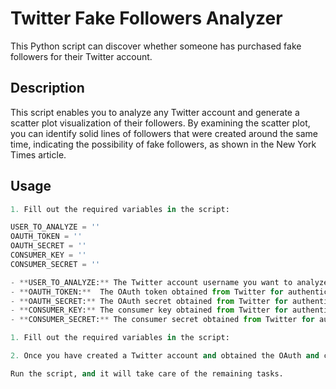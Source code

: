 # Twitter Fake Followers Analyzer

This Python script can discover whether someone has purchased fake followers for their Twitter account.

## Description

This script enables you to analyze any Twitter account and generate a scatter plot visualization of their followers. By examining the scatter plot, you can identify solid lines of followers that were created around the same time, indicating the possibility of fake followers, as shown in the New York Times article.

## Usage
```python
1. Fill out the required variables in the script:

USER_TO_ANALYZE = ''
OAUTH_TOKEN = ''
OAUTH_SECRET = ''
CONSUMER_KEY = ''
CONSUMER_SECRET = ''

- **USER_TO_ANALYZE:** The Twitter account username you want to analyze.
- **OAUTH_TOKEN:**  The OAuth token obtained from Twitter for authentication.
- **OAUTH_SECRET:** The OAuth secret obtained from Twitter for authentication.
- **CONSUMER_KEY:** The consumer key obtained from Twitter for authentication.
- **CONSUMER_SECRET:** The consumer secret obtained from Twitter for authentication.

1. Fill out the required variables in the script: 

2. Once you have created a Twitter account and obtained the OAuth and consumer keys, replace the empty strings with the corresponding values.

Run the script, and it will take care of the remaining tasks.

